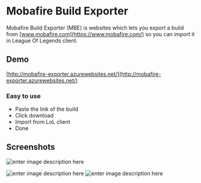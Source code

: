 # Mobafire Build Exporter

Mobafire Build Exporter (MBE) is websites which lets you export a build from [www.mobafire.com](https://www.mobafire.com/) so you can import it in League Of Legends client.

## Demo
[http://mobafire-exporter.azurewebsites.net/](http://mobafire-exporter.azurewebsites.net/)

### Easy to use
 - Paste the link of the build
 - Click download
 - Import from LoL client
 - Done

## Screenshots
![enter image description here](https://i.imgur.com/w6gLUJG.png)

![enter image description here](https://i.imgur.com/Kzd5nsx.png)
![enter image description here](https://i.imgur.com/KPjTpUh.png)
